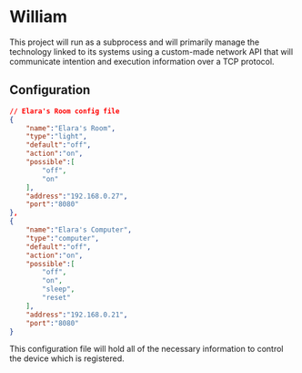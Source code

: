 # William
This project will run as a subprocess and will primarily manage the technology linked to its systems
using a custom-made network API that will communicate intention and execution information over a TCP
protocol.

## Configuration
```json
// Elara's Room config file
{
    "name":"Elara's Room",
    "type":"light",
    "default":"off",
    "action":"on",
    "possible":[
        "off",
        "on"
    ],
    "address":"192.168.0.27",
    "port":"8080"
},
{
    "name":"Elara's Computer",
    "type":"computer",
    "default":"off",
    "action":"on",
    "possible":[
        "off",
        "on",
        "sleep",
        "reset"
    ],
    "address":"192.168.0.21",
    "port":"8080"
}
```
This configuration file will hold all of the necessary information to control the device which is registered.